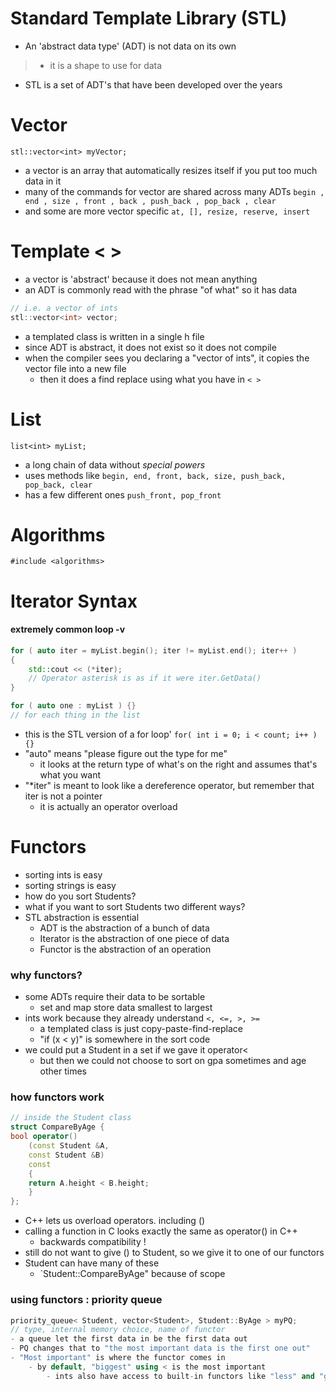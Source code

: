 # Standard Template Library (STL)
- An 'abstract data type' (ADT) is not data on its own
> - it is a shape to use for data
- STL is a set of ADT's that have been developed over the years

# Vector
`stl::vector<int> myVector;`
- a vector is an array that automatically resizes itself if you put too much data in it
- many of the commands for vector are shared across many ADTs
`begin , end , size , front , back , push_back , pop_back , clear`
- and some are more vector specific
`at, [], resize, reserve, insert`

# Template < >
- a vector is 'abstract' because it does not mean anything
- an ADT is commonly read with the phrase "of what" so it has data
```cpp
// i.e. a vector of ints
stl::vector<int> vector;
```
- a templated class is written in a single h file
- since ADT is abstract, it does not exist so it does not compile
- when the compiler sees you declaring a "vector of ints", it copies the vector file into a new file
	- then it does a find replace using what you have in `< >`

# List 
`list<int> myList;`
- a long chain of data without *special powers*
- uses methods like 
`begin, end, front, back, size, push_back, pop_back, clear`
- has a few different ones
`push_front, pop_front`

# Algorithms
`#include <algorithms>` 

# Iterator Syntax
#### extremely common loop -v
```cpp
for ( auto iter = myList.begin(); iter != myList.end(); iter++ )
{
	std::cout << (*iter);
	// Operator asterisk is as if it were iter.GetData()
}

for ( auto one : myList ) {}
// for each thing in the list 
```
- this is the STL version of a for loop'
`for( int i = 0; i < count; i++ ) {}`
- "auto" means "please figure out the type for me"
	- it looks at the return type of what's on the right and assumes that's what you want
- "*iter" is meant to look like a dereference operator, but remember that iter is not a pointer
	- it is actually an operator overload

# Functors
- sorting ints is easy
- sorting strings is easy
- how do you sort Students?
- what if you want to sort Students two different ways?
- STL abstraction is essential
	- ADT is the abstraction of a bunch of data
	- Iterator is the abstraction of one piece of data
	- Functor is the abstraction of an operation

### why functors?
- some ADTs require their data to be sortable
	- set and map store data smallest to largest
- ints work because they already understand `<, <=, >, >=`
	- a templated class is just copy-paste-find-replace
	- "if (x < y)" is somewhere in the sort code
- we could put a Student in a set if we gave it operator<
	- but then we could not choose to sort on gpa sometimes and age other times

### how functors work
```cpp
// inside the Student class
struct CompareByAge {
bool operator()
	(const Student &A,
	const Student &B)
	const
	{
	return A.height < B.height;
	}
};
```
- C++ lets us overload operators. including ()
- calling a function in C looks exactly the same as operator() in C++
	- backwards compatibility !
- still do not want to give () to Student, so we give it to one of our functors
- Student can have many of these
	- `Student::CompareByAge" because of scope

### using functors : priority queue
```cpp
priority_queue< Student, vector<Student>, Student::ByAge > myPQ;
// type, internal memory choice, name of functor
- a queue let the first data in be the first data out
- PQ changes that to "the most important data is the first one out"
- "Most important" is where the functor comes in
	- by default, "biggest" using < is the most important
		- ints also have access to built-in functors like "less" and "greater"

